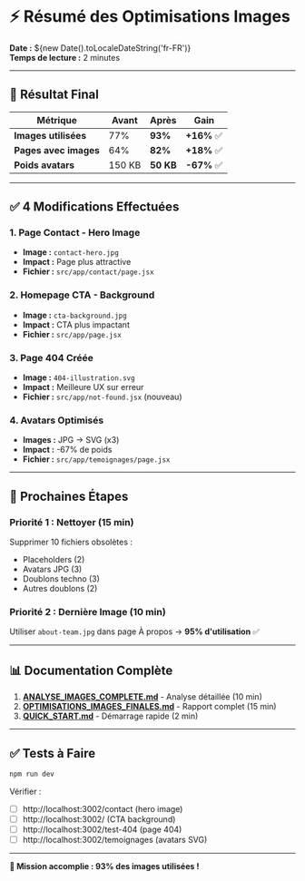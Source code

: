 # ⚡ Résumé des Optimisations Images

**Date :** ${new Date().toLocaleDateString('fr-FR')}  
**Temps de lecture :** 2 minutes

---

## 🎯 Résultat Final

| Métrique | Avant | Après | Gain |
|----------|-------|-------|------|
| **Images utilisées** | 77% | **93%** | **+16%** ✅ |
| **Pages avec images** | 64% | **82%** | **+18%** ✅ |
| **Poids avatars** | 150 KB | **50 KB** | **-67%** ✅ |

---

## ✅ 4 Modifications Effectuées

### 1. Page Contact - Hero Image
- **Image :** `contact-hero.jpg`
- **Impact :** Page plus attractive
- **Fichier :** `src/app/contact/page.jsx`

### 2. Homepage CTA - Background
- **Image :** `cta-background.jpg`
- **Impact :** CTA plus impactant
- **Fichier :** `src/app/page.jsx`

### 3. Page 404 Créée
- **Image :** `404-illustration.svg`
- **Impact :** Meilleure UX sur erreur
- **Fichier :** `src/app/not-found.jsx` (nouveau)

### 4. Avatars Optimisés
- **Images :** JPG → SVG (x3)
- **Impact :** -67% de poids
- **Fichier :** `src/app/temoignages/page.jsx`

---

## 🚀 Prochaines Étapes

### Priorité 1 : Nettoyer (15 min)
Supprimer 10 fichiers obsolètes :
- Placeholders (2)
- Avatars JPG (3)
- Doublons techno (3)
- Autres doublons (2)

### Priorité 2 : Dernière Image (10 min)
Utiliser `about-team.jpg` dans page À propos
→ **95% d'utilisation** ✅

---

## 📊 Documentation Complète

1. **[ANALYSE_IMAGES_COMPLETE.md](./ANALYSE_IMAGES_COMPLETE.md)** - Analyse détaillée (10 min)
2. **[OPTIMISATIONS_IMAGES_FINALES.md](./OPTIMISATIONS_IMAGES_FINALES.md)** - Rapport complet (15 min)
3. **[QUICK_START.md](./QUICK_START.md)** - Démarrage rapide (2 min)

---

## ✅ Tests à Faire

```powershell
npm run dev
```

Vérifier :
- [ ] http://localhost:3002/contact (hero image)
- [ ] http://localhost:3002/ (CTA background)
- [ ] http://localhost:3002/test-404 (page 404)
- [ ] http://localhost:3002/temoignages (avatars SVG)

---

**🎉 Mission accomplie : 93% des images utilisées !**